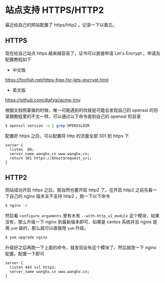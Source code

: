 # 站点支持 HTTPS/HTTP2

最近给自己的网站配置了 https/http2 ，记录一下以备忘。

## HTTPS

现在给自己站点 https 越来越容易了，证书可以直接申请 Let's Encrypt 。申请及配置教程如下

- 中文版

https://foofish.net/https-free-for-lets-encrypt.html

- 英文版

https://github.com/diafygi/acme-tiny

根据文档照着做的时候，唯一可能遇到的坎就是可能会发现自己的 openssl 的目录跟教程里的不太一样，可以通过以下命令查到自己的 openssl 的目录

```bash
$ openssl version -a | grep OPENSSLDIR
```

配置好 https 之后，可以配置将 http 的流量全部 301 到 https 下

```
server {
  listen  80;
  server_name wanghx.cn www.wanghx.cn;
  return 301 https://$host$request_uri;
}
```


## HTTP2

网站成功开启 https 之后，那自然也要开启 http2 了。在开启 http2 之前先看一下自己的 nginx 版本支不支持 http2 ，跑一下以下命令

```bash
$ nginx -V
```

然后看 `configure arguments` 里有木有 `--with-http_v2_module` 这个模块，如果没有，那么升级一下 nginx 到最新版本即可，如果是 centos 系统并且 nginx 是用 `yum` 装的，那么就可以直接用 `yum` 升级。

```bash
$ yum upgrade nginx
```

升级好之后再跑一下上面的命令，就发现会有这个模块了。然后就改一下 nginx 配置，配置一下即可

```
server {
  listen 443 ssl http2;
  server_name wanghx.cn www.wanghx.cn;
}
```

